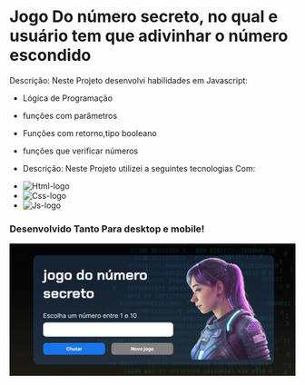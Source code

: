 <h1>Jogo Do número secreto, no qual e usuário tem que adivinhar o número escondido</h1>
<p>  Descrição: Neste Projeto desenvolvi habilidades em Javascript:
  
  - Lógica de Programação
  - funções com parâmetros
  - Funções com retorno,tipo booleano
  - funções que verificar números
  - Descrição: Neste Projeto utilizei a seguintes tecnologias Com: </p>
  
- <img src="https://img.shields.io/badge/HTML5-E34F26?style=for-the-badge&logo=html5&logoColor=white" alt="Html-logo"/>
- <img src="https://img.shields.io/badge/CSS3-1572B6?style=for-the-badge&logo=css3&logoColor=white" alt="Css-logo"/>
- <img src="https://img.shields.io/badge/JavaScript-F7DF1E?style=for-the-badge&logo=javascript&logoColor=black" alt="Js-logo"/>
  <br>
<h3>Desenvolvido Tanto Para desktop e mobile!</h3>
  <img src= "https://github.com/leonardosantos10/Projeto-jogo-do-numero-secreto/blob/main/img/img%20desktop.png?raw=true"/>
